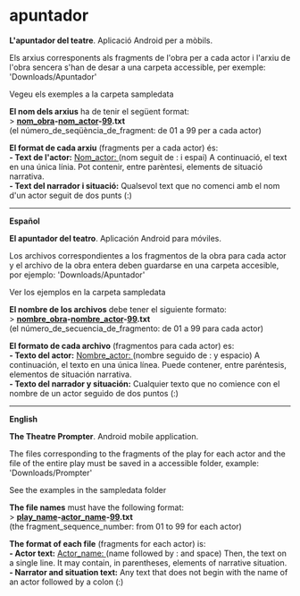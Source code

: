 # apuntador
<p><b>L'apuntador del teatre</b>. Aplicació Android per a mòbils.</p>
<p>Els arxius corresponents als fragments de l'obra per a cada actor i l'arxiu de l'obra sencera s'han de desar a una carpeta accessible, per exemple: 'Downloads/Apuntador'</p>
<p>Vegeu els exemples a la carpeta sampledata<p>
<p><b>El nom dels arxius</b> ha de tenir el següent format:<br>
&gt; <b><u>nom_obra</u>-<u>nom_actor</u>-<u>99</u>.txt</b><br>
(el número_de_seqüència_de_fragment: de 01 a 99 per a cada actor)</p>
<p><b>El format de cada arxiu</b> (fragments per a cada actor) és:<br>
<b>- Text de l'actor:</b> <u>Nom_actor: </u> (nom seguit de : i espai) A continuació, el text en una única línia. Pot contenir, entre parèntesi, elements de situació narrativa.<br>
<b>- Text del narrador i situació:</b> Qualsevol text que no comenci amb el nom d'un actor seguit de dos punts (:)</p>
<hr>
<p><b>Español</b></p>
<p><b>El apuntador del teatro</b>. Aplicación Android para móviles.</p>
<p>Los archivos correspondientes a los fragmentos de la obra para cada actor y el archivo de la obra entera deben guardarse en una carpeta accesible, por ejemplo: 'Downloads/Apuntador'</p>
<p>Ver los ejemplos en la carpeta sampledata<p>
<p><b>El nombre de los archivos</b> debe tener el siguiente formato:<br>
&gt; <b><u>nombre_obra</u>-<u>nombre_actor</u>-<u>99</u>.txt</b><br>
(el número_de_secuencia_de_fragmento: de 01 a 99 para cada actor)</p>
<p><b>El formato de cada archivo</b> (fragmentos para cada actor) es:<br>
<b>- Texto del actor:</b> <u>Nombre_actor: </u> (nombre seguido de : y espacio) A continuación, el texto en una única línea. Puede contener, entre paréntesis, elementos de situación narrativa.<br>
<b>- Texto del narrador y situación:</b> Cualquier texto que no comience con el nombre de un actor seguido de dos puntos (:)</p>
<hr>
<p><b>English</b></p>
<p><b>The Theatre Prompter</b>. Android mobile application.</p>
<p>The files corresponding to the fragments of the play for each actor and the file of the entire play must be saved in a accessible folder, example: 'Downloads/Prompter'</p>
<p>See the examples in the sampledata folder<p>
<p><b>The file names</b> must have the following format:<br>
&gt; <b><u>play_name</u>-<u>actor_name</u>-<u>99</u>.txt</b><br>
(the fragment_sequence_number: from 01 to 99 for each actor)</p>
<p><b>The format of each file</b> (fragments for each actor) is:<br>
<b>- Actor text:</b> <u>Actor_name: </u> (name followed by : and space) Then, the text on a single line. It may contain, in parentheses, elements of narrative situation.<br>
<b>- Narrator and situation text:</b> Any text that does not begin with the name of an actor followed by a colon (:)</p>
